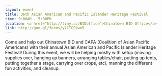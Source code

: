 ```yaml
---
layout: event
title: 36th Asian American and Pacific Islander Heritage Festival
time: 9:00AM - 5:00PM
location: <a href="http://tiny.cc/BIDoffice">Chinatown BID Office</a>
link: http://goo.gl/forms/y7CTCEkwn5
---
```

Come and help out Chinatown BID and CAPA (Coalition of Asian Pacific Americans) with their annual Asian American and Pacific Islander Heritage Festival! During this event, we will be helping mostly with setup (moving supplies over, hanging up banners, arranging tables/chair, putting up tents, putting together a stage, carrying over crops, etc), manning the different fun activities, and cleanup. 
